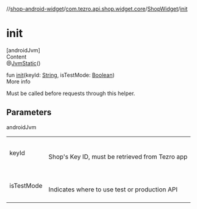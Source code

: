 //[shop-android-widget](../../../index.md)/[com.tezro.api.shop.widget.core](../index.md)/[ShopWidget](index.md)/[init](init.md)



# init  
[androidJvm]  
Content  
@[JvmStatic](https://kotlinlang.org/api/latest/jvm/stdlib/kotlin.jvm/-jvm-static/index.html)()  
  
fun [init](init.md)(keyId: [String](https://kotlinlang.org/api/latest/jvm/stdlib/kotlin/-string/index.html), isTestMode: [Boolean](https://kotlinlang.org/api/latest/jvm/stdlib/kotlin/-boolean/index.html))  
More info  


Must be called before requests through this helper.



## Parameters  
  
androidJvm  
  
| | |
|---|---|
| <a name="com.tezro.api.shop.widget.core/ShopWidget/init/#kotlin.String#kotlin.Boolean/PointingToDeclaration/"></a>keyId| <a name="com.tezro.api.shop.widget.core/ShopWidget/init/#kotlin.String#kotlin.Boolean/PointingToDeclaration/"></a><br><br>Shop's Key ID, must be retrieved from Tezro app<br><br>|
| <a name="com.tezro.api.shop.widget.core/ShopWidget/init/#kotlin.String#kotlin.Boolean/PointingToDeclaration/"></a>isTestMode| <a name="com.tezro.api.shop.widget.core/ShopWidget/init/#kotlin.String#kotlin.Boolean/PointingToDeclaration/"></a><br><br>Indicates where to use test or production API<br><br>|
  
  



